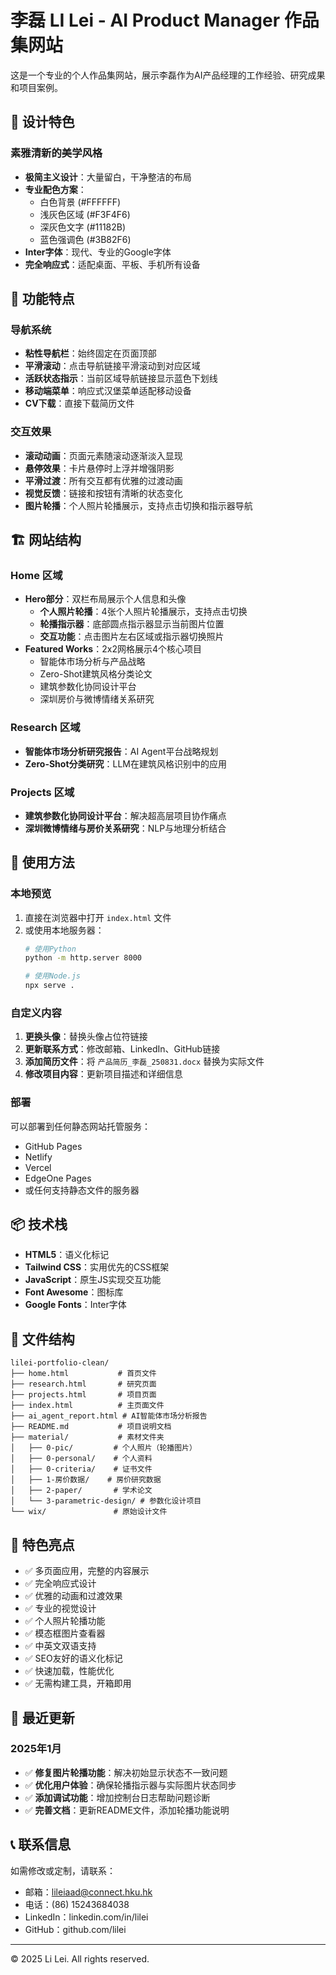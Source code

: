 # 李磊 LI Lei - AI Product Manager 作品集网站

这是一个专业的个人作品集网站，展示李磊作为AI产品经理的工作经验、研究成果和项目案例。

## 🎨 设计特色

### 素雅清新的美学风格
- **极简主义设计**：大量留白，干净整洁的布局
- **专业配色方案**：
  - 白色背景 (#FFFFFF)
  - 浅灰色区域 (#F3F4F6) 
  - 深灰色文字 (#11182B)
  - 蓝色强调色 (#3B82F6)
- **Inter字体**：现代、专业的Google字体
- **完全响应式**：适配桌面、平板、手机所有设备

## 📱 功能特点

### 导航系统
- **粘性导航栏**：始终固定在页面顶部
- **平滑滚动**：点击导航链接平滑滚动到对应区域
- **活跃状态指示**：当前区域导航链接显示蓝色下划线
- **移动端菜单**：响应式汉堡菜单适配移动设备
- **CV下载**：直接下载简历文件

### 交互效果
- **滚动动画**：页面元素随滚动逐渐淡入显现
- **悬停效果**：卡片悬停时上浮并增强阴影
- **平滑过渡**：所有交互都有优雅的过渡动画
- **视觉反馈**：链接和按钮有清晰的状态变化
- **图片轮播**：个人照片轮播展示，支持点击切换和指示器导航

## 🏗️ 网站结构

### Home 区域
- **Hero部分**：双栏布局展示个人信息和头像
  - **个人照片轮播**：4张个人照片轮播展示，支持点击切换
  - **轮播指示器**：底部圆点指示器显示当前图片位置
  - **交互功能**：点击图片左右区域或指示器切换照片
- **Featured Works**：2x2网格展示4个核心项目
  - 智能体市场分析与产品战略
  - Zero-Shot建筑风格分类论文
  - 建筑参数化协同设计平台
  - 深圳房价与微博情绪关系研究

### Research 区域
- **智能体市场分析研究报告**：AI Agent平台战略规划
- **Zero-Shot分类研究**：LLM在建筑风格识别中的应用

### Projects 区域
- **建筑参数化协同设计平台**：解决超高层项目协作痛点
- **深圳微博情绪与房价关系研究**：NLP与地理分析结合

## 🚀 使用方法

### 本地预览
1. 直接在浏览器中打开 `index.html` 文件
2. 或使用本地服务器：
   ```bash
   # 使用Python
   python -m http.server 8000
   
   # 使用Node.js
   npx serve .
   ```

### 自定义内容
1. **更换头像**：替换头像占位符链接
2. **更新联系方式**：修改邮箱、LinkedIn、GitHub链接
3. **添加简历文件**：将 `产品简历_李磊_250831.docx` 替换为实际文件
4. **修改项目内容**：更新项目描述和详细信息

### 部署
可以部署到任何静态网站托管服务：
- GitHub Pages
- Netlify
- Vercel
- EdgeOne Pages
- 或任何支持静态文件的服务器

## 📦 技术栈

- **HTML5**：语义化标记
- **Tailwind CSS**：实用优先的CSS框架
- **JavaScript**：原生JS实现交互功能
- **Font Awesome**：图标库
- **Google Fonts**：Inter字体

## 📁 文件结构

```
lilei-portfolio-clean/
├── home.html           # 首页文件
├── research.html       # 研究页面
├── projects.html       # 项目页面
├── index.html          # 主页面文件
├── ai_agent_report.html # AI智能体市场分析报告
├── README.md           # 项目说明文档
├── material/           # 素材文件夹
│   ├── 0-pic/         # 个人照片（轮播图片）
│   ├── 0-personal/    # 个人资料
│   ├── 0-criteria/    # 证书文件
│   ├── 1-房价数据/    # 房价研究数据
│   ├── 2-paper/       # 学术论文
│   └── 3-parametric-design/ # 参数化设计项目
└── wix/               # 原始设计文件
```

## 🎯 特色亮点

- ✅ 多页面应用，完整的内容展示
- ✅ 完全响应式设计
- ✅ 优雅的动画和过渡效果
- ✅ 专业的视觉设计
- ✅ 个人照片轮播功能
- ✅ 模态框图片查看器
- ✅ 中英文双语支持
- ✅ SEO友好的语义化标记
- ✅ 快速加载，性能优化
- ✅ 无需构建工具，开箱即用

## 🔄 最近更新

### 2025年1月
- ✅ **修复图片轮播功能**：解决初始显示状态不一致问题
- ✅ **优化用户体验**：确保轮播指示器与实际图片状态同步
- ✅ **添加调试功能**：增加控制台日志帮助问题诊断
- ✅ **完善文档**：更新README文件，添加轮播功能说明

## 📞 联系信息

如需修改或定制，请联系：
- 邮箱：lileiaad@connect.hku.hk
- 电话：(86) 15243684038
- LinkedIn：linkedin.com/in/lilei
- GitHub：github.com/lilei

---

© 2025 Li Lei. All rights reserved.

